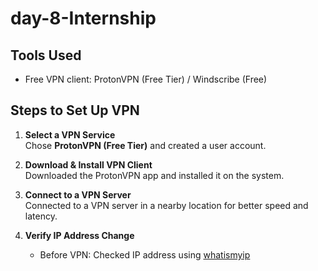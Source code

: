 # day-8-Internship

## Tools Used
- Free VPN client: ProtonVPN (Free Tier) / Windscribe (Free)

## Steps to Set Up VPN

1. **Select a VPN Service**  
   Chose **ProtonVPN (Free Tier)** and created a user account.

2. **Download & Install VPN Client**  
   Downloaded the ProtonVPN app and installed it on the system.

3. **Connect to a VPN Server**  
   Connected to a VPN server in a nearby location for better speed and latency.

4. **Verify IP Address Change**  
   - Before VPN: Checked IP address using [whatismyip]()
